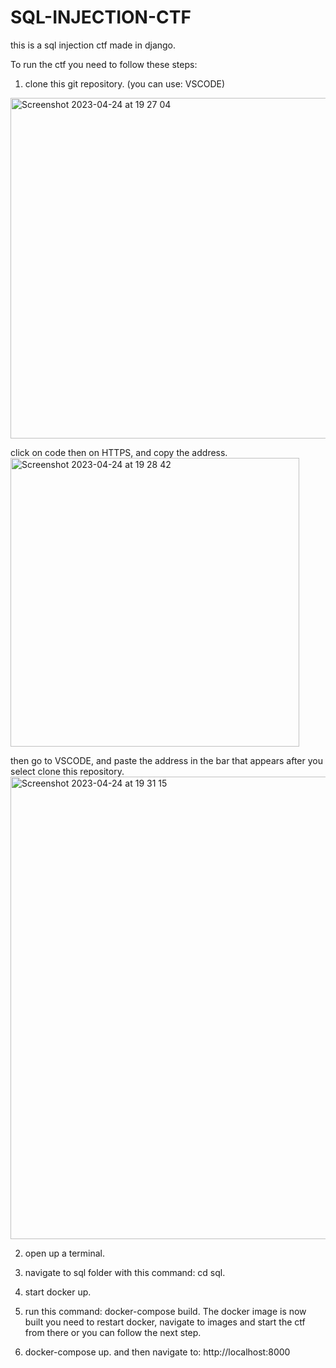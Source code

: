 # SQL-INJECTION-CTF
this is a sql injection ctf made in django. 

To run the ctf you need to follow these steps:

1. clone this git repository. (you can use: VSCODE)
<img width="545" alt="Screenshot 2023-04-24 at 19 27 04" src="https://user-images.githubusercontent.com/104017860/234071833-9a977189-7a73-4cfd-9f5b-221495156f38.png">

click on code then on HTTPS, and copy the address.
<img width="462" alt="Screenshot 2023-04-24 at 19 28 42" src="https://user-images.githubusercontent.com/104017860/234072120-5f28983d-7b6d-4241-9f24-c072fd3137e8.png">

then go to VSCODE, and paste the address in the bar that appears after you select clone this repository.
<img width="740" alt="Screenshot 2023-04-24 at 19 31 15" src="https://user-images.githubusercontent.com/104017860/234072630-d09b690e-071e-41fb-a2f9-9205dcaf68e5.png">


2. open up a terminal.

3. navigate to sql folder with this command: cd sql.

4. start docker up.

5. run this command: docker-compose build. The docker image is now built you need to restart docker, navigate to images and start the ctf from there or you can follow the next step.

6. docker-compose up. and then navigate to: http://localhost:8000
